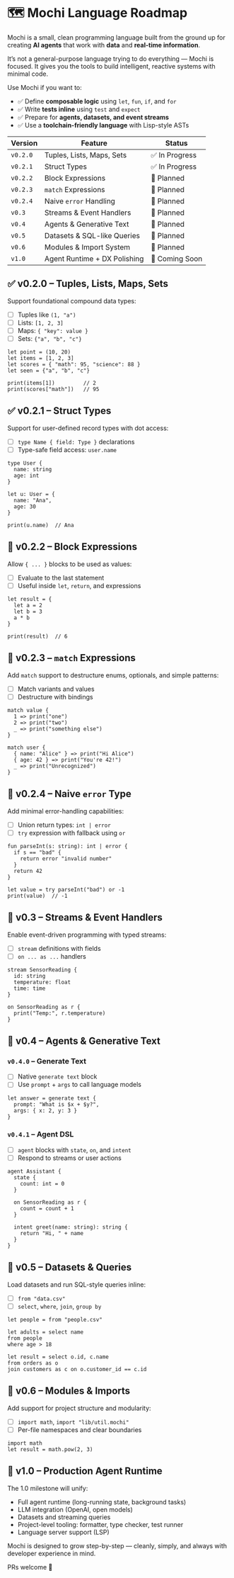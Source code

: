# 🗺️ Mochi Language Roadmap

Mochi is a small, clean programming language built from the ground up for creating **AI agents** that work with **data**
and **real-time information**.

It’s not a general-purpose language trying to do everything — Mochi is focused. It gives you the tools to build
intelligent, reactive systems with minimal code.

Use Mochi if you want to:

- ✅ Define **composable logic** using `let`, `fun`, `if`, and `for`
- ✅ Write **tests inline** using `test` and `expect`
- ✅ Prepare for **agents, datasets, and event streams**
- ✅ Use a **toolchain-friendly language** with Lisp-style ASTs

| Version  | Feature                      | Status         |
|----------|------------------------------|----------------|
| `v0.2.0` | Tuples, Lists, Maps, Sets    | ✅ In Progress  |
| `v0.2.1` | Struct Types                 | ✅ In Progress  |
| `v0.2.2` | Block Expressions            | 📝 Planned     |
| `v0.2.3` | `match` Expressions          | 📝 Planned     |
| `v0.2.4` | Naive `error` Handling       | 📝 Planned     |
| `v0.3`   | Streams & Event Handlers     | 📝 Planned     |
| `v0.4`   | Agents & Generative Text     | 📝 Planned     |
| `v0.5`   | Datasets & SQL-like Queries  | 📝 Planned     |
| `v0.6`   | Modules & Import System      | 📝 Planned     |
| `v1.0`   | Agent Runtime + DX Polishing | 🚧 Coming Soon |

## ✅ v0.2.0 – Tuples, Lists, Maps, Sets

Support foundational compound data types:

- [ ] Tuples like `(1, "a")`
- [ ] Lists: `[1, 2, 3]`
- [ ] Maps: `{ "key": value }`
- [ ] Sets: `{"a", "b", "c"}`

```mochi
let point = (10, 20)
let items = [1, 2, 3]
let scores = { "math": 95, "science": 88 }
let seen = {"a", "b", "c"}

print(items[1])         // 2
print(scores["math"])   // 95
````

## ✅ v0.2.1 – Struct Types

Support for user-defined record types with dot access:

* [ ] `type Name { field: Type }` declarations
* [ ] Type-safe field access: `user.name`

```mochi
type User {
  name: string
  age: int
}

let u: User = {
  name: "Ana",
  age: 30
}

print(u.name)  // Ana
```

## 📝 v0.2.2 – Block Expressions

Allow `{ ... }` blocks to be used as values:

* [ ] Evaluate to the last statement
* [ ] Useful inside `let`, `return`, and expressions

```mochi
let result = {
  let a = 2
  let b = 3
  a * b
}

print(result)  // 6
```

## 📝 v0.2.3 – `match` Expressions

Add `match` support to destructure enums, optionals, and simple patterns:

* [ ] Match variants and values
* [ ] Destructure with bindings

```mochi
match value {
  1 => print("one")
  2 => print("two")
  _ => print("something else")
}

match user {
  { name: "Alice" } => print("Hi Alice")
  { age: 42 } => print("You're 42!")
  _ => print("Unrecognized")
}
```

## 📝 v0.2.4 – Naive `error` Type

Add minimal error-handling capabilities:

* [ ] Union return types: `int | error`
* [ ] `try` expression with fallback using `or`

```mochi
fun parseInt(s: string): int | error {
  if s == "bad" {
    return error "invalid number"
  }
  return 42
}

let value = try parseInt("bad") or -1
print(value)  // -1
```

## 📝 v0.3 – Streams & Event Handlers

Enable event-driven programming with typed streams:

* [ ] `stream` definitions with fields
* [ ] `on ... as ...` handlers

```mochi
stream SensorReading {
  id: string
  temperature: float
  time: time
}

on SensorReading as r {
  print("Temp:", r.temperature)
}
```

## 📝 v0.4 – Agents & Generative Text

### `v0.4.0` – Generate Text

* [ ] Native `generate text` block
* [ ] Use `prompt` + `args` to call language models

```mochi
let answer = generate text {
  prompt: "What is $x + $y?",
  args: { x: 2, y: 3 }
}
```

### `v0.4.1` – Agent DSL

* [ ] `agent` blocks with `state`, `on`, and `intent`
* [ ] Respond to streams or user actions

```mochi
agent Assistant {
  state {
    count: int = 0
  }

  on SensorReading as r {
    count = count + 1
  }

  intent greet(name: string): string {
    return "Hi, " + name
  }
}
```

## 📝 v0.5 – Datasets & Queries

Load datasets and run SQL-style queries inline:

* [ ] `from "data.csv"`
* [ ] `select`, `where`, `join`, `group by`

```mochi
let people = from "people.csv"

let adults = select name
from people
where age > 18

let result = select o.id, c.name
from orders as o
join customers as c on o.customer_id == c.id
```

## 📝 v0.6 – Modules & Imports

Add support for project structure and modularity:

* [ ] `import math`, `import "lib/util.mochi"`
* [ ] Per-file namespaces and clear boundaries

```mochi
import math
let result = math.pow(2, 3)
```

## 🚧 v1.0 – Production Agent Runtime

The 1.0 milestone will unify:

* Full agent runtime (long-running state, background tasks)
* LLM integration (OpenAI, open models)
* Datasets and streaming queries
* Project-level tooling: formatter, type checker, test runner
* Language server support (LSP)

Mochi is designed to grow step-by-step — cleanly, simply, and always with developer experience in mind.

PRs welcome 🙌

